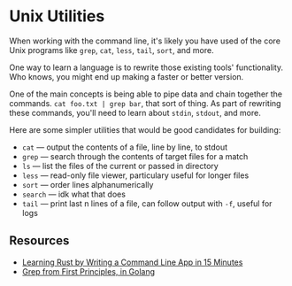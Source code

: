 # Unix Utilities

When working with the command line, it's likely you have used of the core Unix programs like `grep`, `cat`, `less`, `tail`, `sort`, and more.

One way to learn a language is to rewrite those existing tools' functionality. Who knows, you might end up making a faster or better version.

One of the main concepts is being able to pipe data and chain together the commands. `cat foo.txt | grep bar`, that sort of thing. As part of rewriting these commands, you'll need to learn about `stdin`, `stdout`, and more.

Here are some simpler utilities that would be good candidates for building:

- `cat` — output the contents of a file, line by line, to stdout
- `grep` — search through the contents of target files for a match
- `ls` — list the files of the current or passed in directory
- `less` — read-only file viewer, particulary useful for longer files
- `sort` — order lines alphanumerically
- `search` — idk what that does
- `tail` — print last n lines of a file, can follow output with `-f`, useful for logs

## Resources

- [Learning Rust by Writing a Command Line App in 15 Minutes](https://rust-cli.github.io/book/tutorial/index.html#learning-rust-by-writing-a-command-line-app-in-15-minutes)
- [Grep from First Principles, in Golang](https://willdemaine.ghost.io/grep-from-first-principles-in-golang/)
